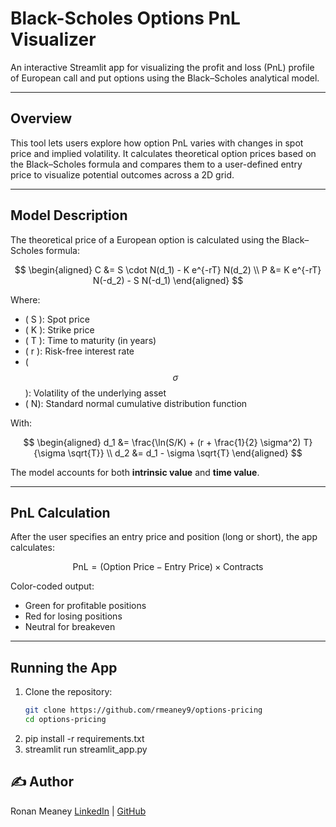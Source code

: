 # Black-Scholes Options PnL Visualizer

An interactive Streamlit app for visualizing the profit and loss (PnL) profile of European call and put options using the Black–Scholes analytical model.

---

## Overview

This tool lets users explore how option PnL varies with changes in spot price and implied volatility. It calculates theoretical option prices based on the Black–Scholes formula and compares them to a user-defined entry price to visualize potential outcomes across a 2D grid.

---

## Model Description

The theoretical price of a European option is calculated using the Black–Scholes formula:

$$
\begin{aligned}
C &= S \cdot N(d_1) - K e^{-rT} N(d_2) \\
P &= K e^{-rT} N(-d_2) - S N(-d_1)
\end{aligned}
$$

Where:

- \( S \): Spot price  
- \( K \): Strike price  
- \( T \): Time to maturity (in years)  
- \( r \): Risk-free interest rate  
- \( $$\sigma$$): Volatility of the underlying asset  
- \( N): Standard normal cumulative distribution function

With:

$$
\begin{aligned}
d_1 &= \frac{\ln(S/K) + (r + \frac{1}{2} \sigma^2) T}{\sigma \sqrt{T}} \\
d_2 &= d_1 - \sigma \sqrt{T}
\end{aligned}
$$

The model accounts for both **intrinsic value** and **time value**.

---

## PnL Calculation

After the user specifies an entry price and position (long or short), the app calculates:

$$
\text{PnL} = (\text{Option Price} - \text{Entry Price}) \times \text{Contracts}
$$

Color-coded output:
- Green for profitable positions
- Red for losing positions
- Neutral for breakeven

---

## Running the App

1. Clone the repository:
   ```bash
   git clone https://github.com/rmeaney9/options-pricing
   cd options-pricing
2. pip install -r requirements.txt
3. streamlit run streamlit_app.py


## ✍️ Author

Ronan Meaney
[LinkedIn](linkedin.com/in/ronan-meaney) | [GitHub](github.com/rmeaney9)
